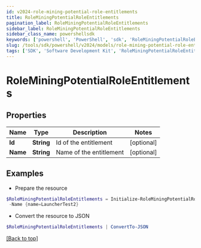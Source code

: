```yaml
---
id: v2024-role-mining-potential-role-entitlements
title: RoleMiningPotentialRoleEntitlements
pagination_label: RoleMiningPotentialRoleEntitlements
sidebar_label: RoleMiningPotentialRoleEntitlements
sidebar_class_name: powershellsdk
keywords: ['powershell', 'PowerShell', 'sdk', 'RoleMiningPotentialRoleEntitlements', 'V2024RoleMiningPotentialRoleEntitlements'] 
slug: /tools/sdk/powershell/v2024/models/role-mining-potential-role-entitlements
tags: ['SDK', 'Software Development Kit', 'RoleMiningPotentialRoleEntitlements', 'V2024RoleMiningPotentialRoleEntitlements']
---
```



# RoleMiningPotentialRoleEntitlements

## Properties

Name | Type | Description | Notes
------------ | ------------- | ------------- | -------------
**Id** | **String** | Id of the entitlement | [optional] 
**Name** | **String** | Name of the entitlement | [optional] 

## Examples

- Prepare the resource
```powershell
$RoleMiningPotentialRoleEntitlements = Initialize-RoleMiningPotentialRoleEntitlements  -Id {id=2c9180877212632a017228d5a796292c} `
 -Name {name=LauncherTest2}
```

- Convert the resource to JSON
```powershell
$RoleMiningPotentialRoleEntitlements | ConvertTo-JSON
```


[[Back to top]](#) 

